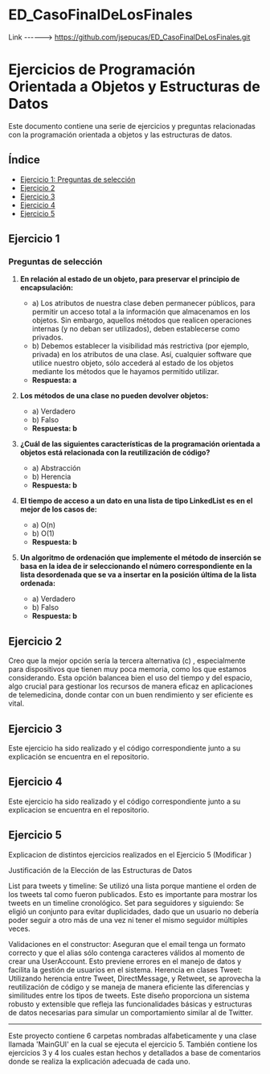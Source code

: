 # ED_CasoFinalDeLosFinales

Link ------> https://github.com/jsepucas/ED_CasoFinalDeLosFinales.git


# Ejercicios de Programación Orientada a Objetos y Estructuras de Datos

Este documento contiene una serie de ejercicios y preguntas relacionadas con la programación orientada a objetos y las estructuras de datos.

## Índice

- [Ejercicio 1: Preguntas de selección](#ejercicio-1)
- [Ejercicio 2](#ejercicio-2)
- [Ejercicio 3](#ejercicio-3)
- [Ejercicio 4](#ejercicio-4)
- [Ejercicio 5](#ejercicio-5)

## Ejercicio 1

### Preguntas de selección

1. **En relación al estado de un objeto, para preservar el principio de encapsulación:**
    - a) Los atributos de nuestra clase deben permanecer públicos, para permitir un acceso total a la información que almacenamos en los objetos. Sin embargo, aquellos métodos que realicen operaciones internas (y no deban ser utilizados), deben establecerse como privados.
    - b) Debemos establecer la visibilidad más restrictiva (por ejemplo, privada) en los atributos de una clase. Así, cualquier software que utilice nuestro objeto, sólo accederá al estado de los objetos mediante los métodos que le hayamos permitido utilizar.
    - **Respuesta: a**

2. **Los métodos de una clase no pueden devolver objetos:**
    - a) Verdadero
    - b) Falso
    - **Respuesta: b**

3. **¿Cuál de las siguientes características de la programación orientada a objetos está relacionada con la reutilización de código?**
    - a) Abstracción
    - b) Herencia
    - **Respuesta: b**

4. **El tiempo de acceso a un dato en una lista de tipo LinkedList es en el mejor de los casos de:**
    - a) O(n)
    - b) O(1)
    - **Respuesta: b**

5. **Un algoritmo de ordenación que implemente el método de inserción se basa en la idea de ir seleccionando el número correspondiente en la lista desordenada que se va a insertar en la posición última de la lista ordenada:**
    - a) Verdadero
    - b) Falso
    - **Respuesta: b**

## Ejercicio 2

Creo que la mejor opción sería la tercera alternativa (c) , especialmente para dispositivos que tienen muy poca memoria, como los que estamos considerando. Esta opción balancea bien el uso del tiempo y del espacio, algo crucial para gestionar los recursos de manera eficaz en aplicaciones de telemedicina, donde contar con un buen rendimiento y ser eficiente es vital.

## Ejercicio 3

Este ejercicio ha sido realizado y el código correspondiente junto a su explicación se encuentra en el repositorio.




## Ejercicio 4 

Este ejercicio ha sido realizado y el código correspondiente junto a su explicacion se encuentra en el repositorio.


## Ejercicio 5

Explicacion de distintos ejercicios realizados en el Ejercicio 5 (Modificar ) 

Justificación de la Elección de las Estructuras de Datos

List<Tweet> para tweets y timeline: Se utilizó una lista porque mantiene el orden de los tweets tal como fueron publicados. Esto es importante para mostrar los tweets en un timeline cronológico.
Set<UserAccount> para seguidores y siguiendo: Se eligió un conjunto para evitar duplicidades, dado que un usuario no debería poder seguir a otro más de una vez ni tener el mismo seguidor múltiples veces.

Validaciones en el constructor: Aseguran que el email tenga un formato correcto y que el alias sólo contenga caracteres válidos al momento de crear una UserAccount. Esto previene errores en el manejo de datos y facilita la gestión de usuarios en el sistema.
Herencia en clases Tweet: Utilizando herencia entre Tweet, DirectMessage, y Retweet, se aprovecha la reutilización de código y se maneja de manera eficiente las diferencias y similitudes entre los tipos de tweets.
Este diseño proporciona un sistema robusto y extensible que refleja las funcionalidades básicas y estructuras de datos necesarias para simular un comportamiento similar al de Twitter.

----------------------------------------------------------------------------------------------------------------------------------

Este proyecto contiene 6 carpetas nombradas alfabeticamente y una clase llamada 'MainGUI' en la cual se ejecuta el ejercicio 5. También contiene los ejercicios 3 y 4 los cuales estan hechos y detallados a base de comentarios donde se realiza la explicación adecuada de cada uno. 

